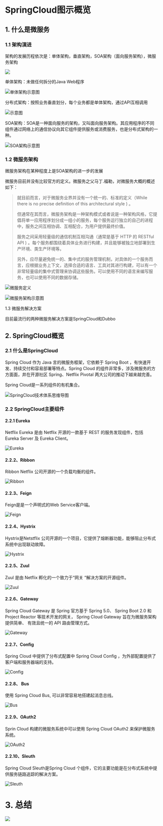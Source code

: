 # SpringCloud图示概览



## 1. 什么是微服务

### 1.1 架构演进

架构的发展历程依次是：单体架构，垂直架构，SOA架构（面向服务架构），微服务架构

![](..\picture\image-20210323173518321.png)



单体架构：未做任何拆分的Java Web程序

![单体架构示意图](..\picture\单体架构示意图.png)

分布式架构：按照业务垂直划分，每个业务都是单体架构，通过API互相调用

![示意图](..\picture\示意图.png)

SOA架构：SOA是一种面向服务的架构，又叫面向服务架构。其应用程序的不同组件通过网络上的通信协议向其它组件提供服务或消费服务，也是分布式架构的一种。

![SOA架构示意图](..\picture\SOA架构示意图.png)



### 1.2 微服务架构

微服务架构在某种程度上是SOA架构的进一步的发展

微服务目前并没有比较官方的定义。微服务之父马丁.福勒，对微服务大概的概述如下：

> 就目前而言，对于微服务业界并没有一个统一的、标准的定义（While there is no precise definition of this architectural style ) 。
>
> 但通常在其而言，微服务架构是一种架构模式或者说是一种架构风格，它提倡将单一应用程序划分成一组小的服务，每个服务运行独立的自己的进程中，服务之间互相协调、互相配合，为用户提供最终价值。
>
> 服务之间采用轻量级的通信机制互相沟通（通常是基于 HTTP 的 RESTful API ) 。每个服务都围绕着具体业务进行构建，并且能够被独立地部署到生产环境、类生产环境等。
>
> 另外，应尽量避免统一的、集中式的服务管理机制，对具体的一个服务而言，应根据业务上下文，选择合适的语言、工具对其进行构建，可以有一个非常轻量级的集中式管理来协调这些服务。可以使用不同的语言来编写服务，也可以使用不同的数据存储。

![微服务定义](..\picture\微服务定义.png)

![微服务架构示意图](..\picture\微服务架构示意图.png)



1.3 微服务解决方案

目前最流行的两种微服务解决方案是SpringCloud和Dubbo



## 2. SpringCloud概览

### 2.1 什么是SpringCloud

Spring Cloud 作为 Java 言的微服务框架，它依赖于 Spring Boot ，有快速开发、持续交付和容易部署等特点。Spring Cloud 的组件非常多，涉及微服务的方方面面，井在开源社区 Spring、Netflix Pivotal 两大公司的推动下越来越完善。

Spring Cloud是一系列组件的有机集合。



![SpringCloud技术体系思维导图](..\picture\SpringCloud技术体系思维导图.png)

### 2.2 SpringCloud主要组件

#### 2.2.1 Eureka

Netflix Eureka 是由 Netflix 开源的一款基于 REST 的服务发现组件，包括 Eureka Server 及 Eureka Client。

![Eureka](..\picture\Eureka.png)

#### 2.2.2、Ribbon

Ribbon Netflix 公司开源的一个负载均衡的组件。

![Ribbon](..\picture\Ribbon.png)



#### 2.2.3、Feign

Feign是是一个声明式的Web Service客户端。

![Feign](..\picture\Feign.jpg)

#### 2.2.4、Hystrix

Hystrix是Netstflix 公司开源的一个项目，它提供了熔断器功能，能够阻止分布式系统中出现联动故障。

![Hystrix](..\picture\Hystrix.jpg)



#### 2.2.5、Zuul

Zuul 是由 Netflix 孵化的一个致力于“网关 “解决方案的开源组件。

![Zuul](..\picture\Zuul.png)



#### 2.2.6、Gateway

Spring Cloud Gateway 是 Spring 官方基于 Spring 5.0、 Spring Boot 2.0 和 Project Reactor 等技术开发的网关， Spring Cloud Gateway 旨在为微服务架构提供简单、 有效且统一的 API 路由管理方式。

![Gateway](..\picture\Gateway.png)



#### 2.2.7、Config

Spring Cloud 中提供了分布式配置中 Spring Cloud Config ，为外部配置提供了客户端和服务器端的支持。

![Config](..\picture\Config.png)



#### 2.2.8、 Bus

使用 Spring Cloud Bus, 可以非常容易地搭建起消息总线。

![Bus](..\picture\Bus.png)



#### 2.2.9、OAuth2

Sprin Cloud 构建的微服务系统中可以使用 Spring Cloud OAuth2 来保护微服务系统。

![OAuth2](..\picture\OAuth2.png)



#### 2.2.10、Sleuth

Spring Cloud Sleuth是Spring Cloud 个组件，它的主要功能是在分布式系统中提供服务链路追踪的解决方案。



![Sleuth](..\picture\Sleuth.png)





# 3. 总结

![](..\picture\20200811213243542.png)